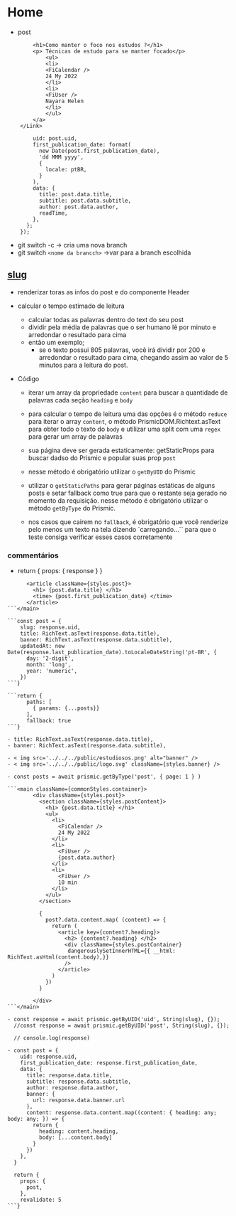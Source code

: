 # Home

- post

```< Link href='/'> < a className={styles.post} >
        <h1>Como manter o foco nos estudos ?</h1>
        <p> Técnicas de estudo para se manter focado</p>
            <ul>
            <li>
            <FiCalendar />
            24 My 2022
            </li>
            <li>
            <FiUser />
            Nayara Helen
            </li>
            </ul>
        </a>
    </Link>
```

```return {
        uid: post.uid,
        first_publication_date: format(
          new Date(post.first_publication_date),
          'dd MMM yyyy',
          {
            locale: ptBR,
          }
        ),
        data: {
          title: post.data.title,
          subtitle: post.data.subtitle,
          author: post.data.author,
          readTime,
        },
      };
    });
```

- git switch -c -> cria uma nova branch
- git switch ```<nome da brancch>``` ->var para a branch escolhida

## [slug](src/pages/post/[slug].tsx)

- renderizar toras as infos do post e do componente Header
- calcular o tempo estimado de leitura
  - calcular todas as palavras dentro do text do seu post
  - dividir pela média de palavras que o ser humano lẽ por minuto e arredondar o resultado para cima
  - então um exemplo;  
    - se o texto possui 805 palavras,
      você irá dividir por 200 e arredondar o resultado
      para cima, chegando assim ao valor de 5 minutos para a leitura do post.

- Código
  - iterar um array da propriedade `content` para buscar a quantidade de palavras cada seção `heading` e `body`
  - para calcular o tempo de leitura uma das opções é o método `reduce` para iterar o array `content`, o método PrismicDOM.Richtext.asText para obter todo o texto do `body` e utilizar uma split com uma `regex` para gerar um array de palavras
  
  - sua página deve ser gerada estaticamente: getStaticProps para buscar dadso do Prismic e popular suas prop `post`
  - nesse método é obrigatório utilizar o `getByUID` do Prismic
  - utilizar o `getStaticPaths` para gerar páginas estáticas de alguns posts e setar fallback como true para que o restante seja gerado no momento da requisição. nesse método é obrigatório utilizar o método `getByType` do Prismic.
  - nos casos que cairem no `fallback`, é obrigatório que você renderize pelo menos um texto na tela dizendo `carregando...`` para que o teste consiga verificar esses casos corretamente

### commentários

- return { props: { response } }

``` < main className={commonStyles.container} >
      <article className={styles.post}>
        <h1> {post.data.title} </h1>
        <time> {post.first_publication_date} </time>
      </article>
```</main> 

```const post = {
    slug: response.uid,
    title: RichText.asText(response.data.title),
    banner: RichText.asText(response.data.subtitle),
    updatedAt: new Date(response.last_publication_date).toLocaleDateString('pt-BR', {
      day: '2-digit',
      month: 'long',
      year: 'numeric',
    })
```}

```return {
      paths: [
        { params: {...posts}}
      ],
      fallback: true
```}

- title: RichText.asText(response.data.title),
- banner: RichText.asText(response.data.subtitle),

- < img src='../../../public/estudiosos.png' alt="banner" />
- < img src='../../../public/logo.svg' className={styles.banner} />

- const posts = await prismic.getByType('post', { page: 1 } )

```<main className={commonStyles.container}>
        <div className={styles.post}>
          <section className={styles.postContent}>
            <h1> {post.data.title} </h1>
            <ul>
              <li>
                <FiCalendar />
                24 My 2022
              </li>
              <li>
                <FiUser />
                {post.data.author}
              </li>
              <li>
                <FiUser />
                10 min
              </li>
            </ul>
          </section>

          {
            post?.data.content.map( (content) => {
              return (
                <article key={content?.heading}>
                  <h2> {content?.heading} </h2> 
                  <div className={styles.postContainer}
                   dangerouslySetInnerHTML={{ __html: RichText.asHtml(content.body),}}
                  />
                </article>
              )
            })
          }

        </div>
```</main>

- const response = await prismic.getByUID('uid', String(slug), {});
  //const response = await prismic.getByUID('post', String(slug), {});

  // console.log(response)
    
- const post = {
    uid: response.uid,
    first_publication_date: response.first_publication_date,
    data: {
      title: response.data.title,
      subtitle: response.data.subtitle,
      author: response.data.author,
      banner: {
        url: response.data.banner.url
      },
      content: response.data.content.map((content: { heading: any; body: any; }) => {
        return {
          heading: content.heading,
          body: [...content.body]
        }
      })
    },
  }

  return {
    props: {
      post, 
    },
    revalidate: 5
```}
